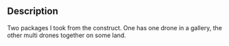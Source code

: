 ## Description


Two packages I took from the construct. 
One has one drone in a gallery, the other multi drones together on some land.


